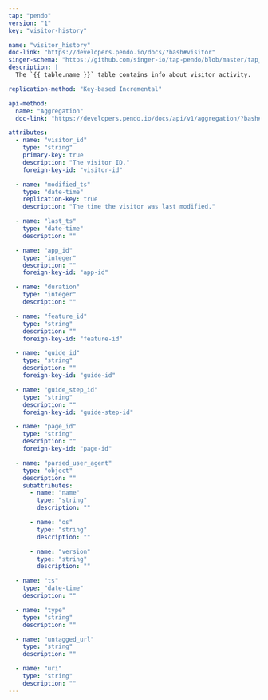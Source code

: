 ```yaml
---
tap: "pendo"
version: "1"
key: "visitor-history"

name: "visitor_history"
doc-link: "https://developers.pendo.io/docs/?bash#visitor"
singer-schema: "https://github.com/singer-io/tap-pendo/blob/master/tap_pendo/schemas/visitor_history.json"
description: |
  The `{{ table.name }}` table contains info about visitor activity.

replication-method: "Key-based Incremental"

api-method:
  name: "Aggregation"
  doc-link: "https://developers.pendo.io/docs/api/v1/aggregation/?bash#aggregation"

attributes:
  - name: "visitor_id"
    type: "string"
    primary-key: true
    description: "The visitor ID."
    foreign-key-id: "visitor-id"

  - name: "modified_ts"
    type: "date-time"
    replication-key: true
    description: "The time the visitor was last modified."

  - name: "last_ts"
    type: "date-time"
    description: ""

  - name: "app_id"
    type: "integer"
    description: ""
    foreign-key-id: "app-id"

  - name: "duration"
    type: "integer"
    description: ""

  - name: "feature_id"
    type: "string"
    description: ""
    foreign-key-id: "feature-id"

  - name: "guide_id"
    type: "string"
    description: ""
    foreign-key-id: "guide-id"

  - name: "guide_step_id"
    type: "string"
    description: ""
    foreign-key-id: "guide-step-id"

  - name: "page_id"
    type: "string"
    description: ""
    foreign-key-id: "page-id"

  - name: "parsed_user_agent"
    type: "object"
    description: ""
    subattributes:
      - name: "name"
        type: "string"
        description: ""

      - name: "os"
        type: "string"
        description: ""

      - name: "version"
        type: "string"
        description: ""

  - name: "ts"
    type: "date-time"
    description: ""

  - name: "type"
    type: "string"
    description: ""

  - name: "untagged_url"
    type: "string"
    description: ""

  - name: "uri"
    type: "string"
    description: ""
---
```

